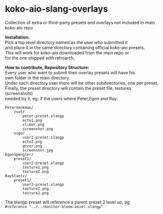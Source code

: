 # koko-aio-slang-overlays
Collection of extra or third-party presets and overlays not included in main koko-aio repo

		
**Installation:**<br>
	Pick a top level directory named as the user who submitted it<br>
	and place it in the same directory containing official koko-aio presets.<br>
	This will work for koko-aio downloaded from the main repo or<br>
	for the one shipped with retroarch.<br>


**How to contribute, Repository Structure:**<br>
	Every user who want to submit their overlay presets will have his<br>
	own folder in the main directory.<br>
	Under each directory user there will be other subdirectories, one per preset.<br>
	Finally, the preset directory will contain the preset file, textures (screenshots)<br>
	needed by it, eg: if the users where Peter,Egon and Ray:<br>

	PeterVenkman/
		zool/
			peter-preset.slangp
			ecto1.png
			slimer.png
			screenshot.png
		vigo/
			user2-preset.slangp
			ecto2.png
			gozer.png
			screenshot.jpg
	EgonSpengler/
		preset1/
			user2-preset.slangp
			texture1.png
			texture2.png
	RayStantz/
		preset1/
			user2-preset.slangp
			texture1.png
			texture2.png

The slangp preset will reference a parent preset 2 level up, eg:<br>
```#reference "../../monitor-bloom-bezel.slangp"```
